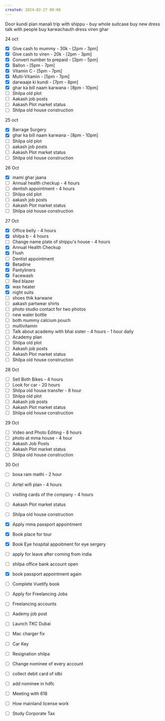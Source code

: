 ```yaml
---
created: 2024-02-27 00:08
---
```

Door kundi
plan manali trip with shippu - buy 
	whole suitcase
	buy new dress
	talk with people
buy karwachauth dress
viren ghar 


24 oct
- [x] Give cash to mummy - 30k - [2pm - 3pm]
- [x] Give cash to viren - 20k - [2pm - 3pm]
- [x] Convert number to prepaid - [3pm - 5pm]
- [x] Ballon - [5pm - 7pm]
- [x] Vitamin C - [5pm - 7pm]
- [x] Multi-Vitamin - [5pm - 7pm]
- [x] darwaaje ki kundi - [7pm - 8pm]
- [x] ghar ka bill naam karwana - [8pm - 10pm]
- [ ] Shilpa old plot 
- [ ] Aakash job posts
- [ ] Aakash Plot market status
- [ ] Shilpa old house construction

25 oct
- [x] Barrage Surgery
- [x] ghar ka bill naam karwana - [8pm - 10pm]
- [ ] Shilpa old plot 
- [ ] aakash job posts
- [ ] Aakash Plot market status
- [ ] Shilpa old house construction

26 Oct

- [x] mami ghar jaana
- [ ] Annual health checkup - 4 hours
- [ ] dentish appointment - 4 hours
- [ ] Shilpa old plot
- [ ] aakash job posts
- [ ] Aakash Plot market status
- [ ] Shilpa old house construction

27 Oct

- [x] Office belly - 4 hours
- [x] shilpa b - 4 hours
- [ ] Change name plate of shippu's house - 4 hours
- [x] Annual Health Checkup
- [x] Flush
- [ ] Dentist appointment
- [x] Betadine
- [x] Pantyliners
- [x] Facewash
- [ ] Red blazer
- [x] wax heater
- [x] night suits
- [ ] shoes thik karwane
- [ ] aakash partwear shirts
- [ ] photo studio contact for two photos
- [ ] new water bottle
- [ ] both mummy calcium pouch
- [ ] multivitamin
- [ ] Talk about academy with bhai sister - 4 hours - 1 hour daily
- [ ] Academy plan 
- [ ] Shilpa old plot
- [ ] Aakash job posts
- [ ] Aakash Plot market status
- [ ] Shilpa old house construction

28 Oct
- [ ] Sell Both Bikes - 4 hours
- [ ] Look for car - 20 hours
- [ ] Shilpa old house transfer - 8 hour
- [ ] Shilpa old plot
- [ ] Aakash job posts
- [ ] Aakash Plot market status
- [ ] Shilpa old house construction

29 Oct
- [ ] Video and Photo Editing - 8 hours
- [ ] photo at mma house - 4 hour
- [ ] Aakash Job Posts
- [ ] Aakash Plot market status
- [ ] Shilpa old house construction

30 Oct
- [ ] bosa ram mathi - 2 hour
- [ ] Airtel wifi plan - 4 hours
- [ ] visiting cards of the company - 4 hours
- [ ] Aakash Plot market status
- [ ] Shilpa old house construction


- [x] Apply mma passport appointment
- [x] Book place for tour
- [x] Book Eye hospital appoitment for eye sergery





- [ ] apply for leave after coming from india
- [ ] shilpa office bank account open
- [x] book passport appointment again
- [ ] Complete Vuetify book
- [ ] Apply for Freelancing Jobs
- [ ] Freelancing accounts
- [ ] Aademy job post
- [ ] Launch TKC Dubai
- [ ] Mac charger fix
- [ ] Car Key 
- [ ] Resignation shilpa
- [ ] Change nominee of every account
- [ ] collect debit card of idbi
- [ ] add nominee in hdfc 
- [ ] Meeting with 618
- [ ] How mainland license work
- [ ] Study Corporate Tax